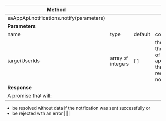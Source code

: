 | Method ||||
| ------ | - | - | - |
| saAppApi.notifications.notify(parameters) ||||
| **Parameters** ||||
| name | type | default | comment |
| targetUserIds | array of integers | [ ] | the ids of the users of your application that should receive the notification |
| **Response** ||||
| A promise that will:
* be resolved without data if the notification was sent successfully 
or 
* be rejected with an error ||||
